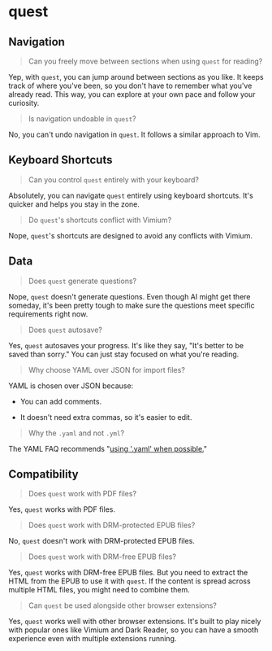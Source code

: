 # quest

## Navigation

> Can you freely move between sections when using `quest` for reading?

Yep, with `quest`, you can jump around between sections as you like. It keeps track of where you've been, so you don't have to remember what you've already read. This way, you can explore at your own pace and follow your curiosity.

> Is navigation undoable in `quest`?

No, you can't undo navigation in `quest`. It follows a similar approach to Vim.

## Keyboard Shortcuts

> Can you control `quest` entirely with your keyboard?

Absolutely, you can navigate `quest` entirely using keyboard shortcuts. It's quicker and helps you stay in the zone.

> Do `quest`'s shortcuts conflict with Vimium?

Nope, `quest`'s shortcuts are designed to avoid any conflicts with Vimium.

## Data

> Does `quest` generate questions?

Nope, `quest` doesn't generate questions. Even though AI might get there someday, it's been pretty tough to make sure the questions meet specific requirements right now.

> Does `quest` autosave?

Yes, `quest` autosaves your progress. It's like they say, "It's better to be saved than sorry." You can just stay focused on what you're reading.

> Why choose YAML over JSON for import files?

YAML is chosen over JSON because:

- You can add comments.

- It doesn't need extra commas, so it's easier to edit.

> Why the `.yaml` and not `.yml`?

The YAML FAQ recommends "[using '.yaml' when possible.](https://yaml.org/faq.html#:~:text=Is%20there%20an,yaml%22%20when%20possible.)"

## Compatibility

> Does `quest` work with PDF files?

Yes, `quest` works with PDF files.

> Does `quest` work with DRM-protected EPUB files?

No, `quest` doesn't work with DRM-protected EPUB files.

> Does `quest` work with DRM-free EPUB files?

Yes, `quest` works with DRM-free EPUB files. But you need to extract the HTML from the EPUB to use it with `quest`. If the content is spread across multiple HTML files, you might need to combine them.

> Can `quest` be used alongside other browser extensions?

Yes, `quest` works well with other browser extensions. It's built to play nicely with popular ones like Vimium and Dark Reader, so you can have a smooth experience even with multiple extensions running.
